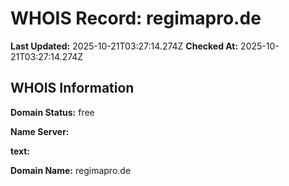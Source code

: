 # WHOIS Record: regimapro.de

**Last Updated:** 2025-10-21T03:27:14.274Z
**Checked At:** 2025-10-21T03:27:14.274Z

## WHOIS Information

**Domain Status:** free

**Name Server:** 

**text:** 

**Domain Name:** regimapro.de

